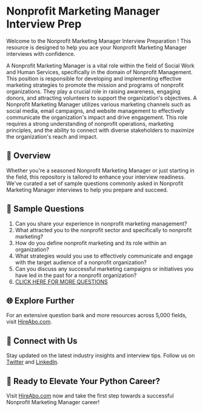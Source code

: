 # Nonprofit Marketing Manager Interview Prep

Welcome to the Nonprofit Marketing Manager Interview Preparation ! This resource is designed to help you ace your Nonprofit Marketing Manager interviews with confidence.

A Nonprofit Marketing Manager is a vital role within the field of Social Work and Human Services, specifically in the domain of Nonprofit Management. This position is responsible for developing and implementing effective marketing strategies to promote the mission and programs of nonprofit organizations. They play a crucial role in raising awareness, engaging donors, and attracting volunteers to support the organization's objectives. A Nonprofit Marketing Manager utilizes various marketing channels such as social media, email campaigns, and website management to effectively communicate the organization's impact and drive engagement. This role requires a strong understanding of nonprofit operations, marketing principles, and the ability to connect with diverse stakeholders to maximize the organization's reach and impact.

## 🚀 Overview

Whether you're a seasoned Nonprofit Marketing Manager or just starting in the field, this repository is tailored to enhance your interview readiness. We've curated a set of sample questions commonly asked in Nonprofit Marketing Manager interviews to help you prepare and succeed.

## 📝 Sample Questions

1. Can you share your experience in nonprofit marketing management?
2. What attracted you to the nonprofit sector and specifically to nonprofit marketing?
3. How do you define nonprofit marketing and its role within an organization?
4. What strategies would you use to effectively communicate and engage with the target audience of a nonprofit organization?
5. Can you discuss any successful marketing campaigns or initiatives you have led in the past for a nonprofit organization?
6. [CLICK HERE FOR MORE QUESTIONS](https://hireabo.com/job/13_3_11/Nonprofit%20Marketing%20Manager)

## 🌐 Explore Further

For an extensive question bank and more resources across 5,000 fields, visit [HireAbo.com](https://www.hireabo.com).

## 📱 Connect with Us

Stay updated on the latest industry insights and interview tips. Follow us on [Twitter](https://twitter.com/hireabo) and [LinkedIn](https://www.linkedin.com/in/hire-abo-3609972a8/).

## 🚀 Ready to Elevate Your Python Career?

Visit [HireAbo.com](https://www.hireabo.com) now and take the first step towards a successful Nonprofit Marketing Manager career!